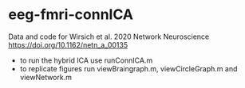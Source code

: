 # eeg-fmri-connICA
Data and code for Wirsich et al. 2020 Network Neuroscience 
https://doi.org/10.1162/netn_a_00135

* to run the hybrid ICA use runConnICA.m
* to replicate figures run viewBraingraph.m, viewCircleGraph.m and viewNetwork.m

